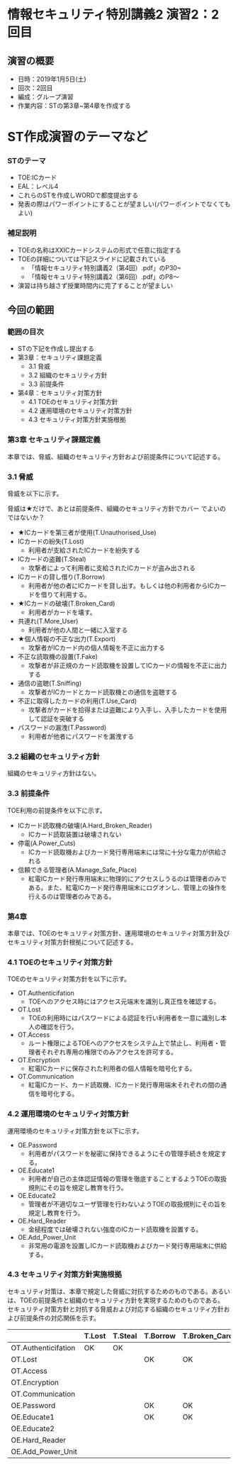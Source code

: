 # 情報セキュリティ特別講義2 演習2：2回目
## 演習の概要
- 日時：2019年1月5日(土)
- 回次：2回目
- 編成：グループ演習
- 作業内容：STの第3章~第4章を作成する

# ST作成演習のテーマなど
### STのテーマ
- TOE:ICカード
- EAL：レベル4
- これらのSTを作成しWORDで都度提出する
- 発表の際はパワーポイントにすることが望ましい(パワーポイントでなくてもよい)

### 補足説明
- TOEの名称はXXICカードシステムの形式で任意に指定する
- TOEの詳細については下記スライドに記載されている
  - 「情報セキュリティ特別講義2（第4回）.pdf」のP30~
  - 「情報セキュリティ特別講義2（第6回）.pdf」のP8～
- 演習は持ち越さず授業時間内に完了することが望ましい

## 今回の範囲
### 範囲の目次
- STの下記を作成し提出する
- 第3章：セキュリティ課題定義
  - 3.1 脅威
  - 3.2 組織のセキュリティ方針
  - 3.3 前提条件
- 第4章：セキュリティ対策方針
  - 4.1 TOEのセキュリティ対策方針
  - 4.2 運用環境のセキュリティ対策方針
  - 4.3 セキュリティ対策方針実施根拠

### 第3章 セキュリティ課題定義
本章では、脅威、組織のセキュリティ方針および前提条件について記述する。  

### 3.1 脅威
脅威を以下に示す。   

脅威は★だけで、あとは前提条件、組織のセキュリティ方針でカバー
でよいのではないか？

- ★ICカードを第三者が使用(T.Unauthorised_Use)
- ICカードの紛失(T.Lost)
  - 利用者が支給されたICカードを紛失する
- ICカードの盗難(T.Steal)
  - 攻撃者によって利用者に支給されたICカードが盗み出される
- ICカードの貸し借り(T.Borrow)
  - 利用者が他の者にICカードを貸し出す。もしくは他の利用者からICカードを借りて利用する。
- ★ICカードの破壊(T.Broken_Card)
  - 利用者がカードを壊す。
- 共連れ(T.More_User)
  - 利用者が他の人間と一緒に入室する
- ★個人情報の不正な出力(T.Export)
  - 攻撃者がICカード内の個人情報を不正に出力する
- 不正な読取機の設置(T.Fake)
  - 攻撃者が非正規のカード読取機を設置してICカードの情報を不正に出力する
- 通信の盗聴(T.Sniffing)
  - 攻撃者がICカードとカード読取機との通信を盗聴する
- 不正に取得したカードの利用(T.Use_Card)
  - 攻撃者がカードを拾得または盗難により入手し、入手したカードを使用して認証を突破する
- パスワードの漏洩(T.Password)
  - 利用者が他者にパスワードを漏洩する

### 3.2 組織のセキュリティ方針
組織のセキュリティ方針はない。

### 3.3 前提条件  
TOE利用の前提条件を以下に示す。

- ICカード読取機の破壊(A.Hard_Broken_Reader)
  - ICカード読取装置は破壊されない
- 停電(A.Power_Cuts)
  - ICカード読取機およびカード発行専用端末には常に十分な電力が供給される
- 信頼できる管理者(A.Manage_Safe_Place)
  - 紅電ICカード発行専用端末に物理的にアクセスしうるのは管理者のみである。また、紅電ICカード発行専用端末にログオンし、管理上の操作を行えるのは管理者のみである。
  
### 第4章
本章では、TOEのセキュリティ対策方針、運用環境のセキュリティ対策方針及びセキュリティ対策方針根拠について記述する。  

### 4.1 TOEのセキュリティ対策方針
TOEのセキュリティ対策方針を以下に示す。 

- OT.Authenticifation
  - TOEへのアクセス時にはアクセス元端末を識別し真正性を確認する。
- OT.Lost
  - TOEの利用時にはパスワードによる認証を行い利用者を一意に識別し本人の確認を行う。
- OT.Access
  - ルート権限によるTOEへのアクセスをシステム上で禁止し、利用者・管理者それぞれ専用の権限でのみアクセスを許可する。
- OT.Encryption
  - 紅電ICカードに保存された利用者の個人情報を暗号化する。
- OT.Communication
  - 紅電ICカード、カード読取機、ICカード発行専用端末それぞれの間の通信を暗号化する。  


### 4.2 運用環境のセキュリティ対策方針
運用環境のセキュリティ対策方針を以下に示す。  

- OE.Password
  - 利用者がパスワードを秘密に保持できるようにその管理手続きを規定する。
- OE.Educate1
  - 利用者が自己の主体認証情報の管理を徹底することするようTOEの取扱規則にその旨を規定し教育を行う。
- OE.Educate2
  - 管理者が不適切なユーザ管理を行わないようTOEの取扱規則にその旨を規定し教育を行う。
- OE.Hard_Reader
  - 金槌程度では破壊されない強度のICカード読取機を設置する。
- OE.Add_Power_Unit
  - 非常用の電源を設置しICカード読取機およびカード発行専用端末に供給する。

### 4.3 セキュリティ対策方針実施根拠
セキュリティ対策は、本章で規定した脅威に対抗するためのものである。あるいは、TOEの前提条件と組織のセキュリティ方針を実現するためのものである。  
セキュリティ対策方針と対抗する脅威および対応する組織のセキュリティ方針および前提条件の対応関係を示す。

| |  T.Lost  | T.Steal  |  T.Borrow  | T.Broken_Card  |  T.More_User  |  T.Export  |  T.Fake  |  T.Sniffing  |  T.Use_Card  |  A.PowerCuts  |  T.Password  |  A.Broken_Reader  |  A.Manage_Safe_Place  |
|---|---| --- |---|---|---|---|---|---|---|---|---|---|---|
| OT.Authenticifation |  OK  |  OK  |  |  |  |   |  |  |  |  |  |  |  |
| OT.Lost |  |  |  OK  |  OK  |  |   |  |  |  |  |  |  |  |
| OT.Access |  |  |  |  |  |   |  |  OK  |  |  |  |  |  |
| OT.Encryption |  |  |  |  |  |   |  |  |  OK  |  |  |  |  |
| OT.Communication |  |  |  |  |  |   |  |  |  |  OK  |  |  |  |
| OE.Password |  |  |  OK  |  OK  |  |   |  |  |  |  |  |  |  |
| OE.Educate1 |  |  |  OK  |  OK  |  OK  |  OK  |  |  |  |  |  |  |  |
| OE.Educate2 |  |  |  |  |  |   |  OK  |  |  |  |  OK  |  | OK |
| OE.Hard_Reader |  |  |  |  |  |  |  |  |  |  |  |  OK  |  |
| OE.Add_Power_Unit |  |  |  |  |  |   |    |  |  |  OK  |  |  |  |

